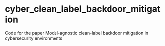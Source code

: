 # cyber_clean_label_backdoor_mitigation
Code for the paper Model-agnostic clean-label backdoor mitigation in cybersecurity environments
